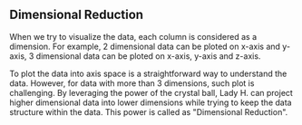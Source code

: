 ## Dimensional Reduction

When we try to visualize the data, each column is considered as a dimension. For example, 2 dimensional data can be ploted on x-axis and y-axis, 3 dimensional data can be ploted on x-axis, y-axis and z-axis.

To plot the data into axis space is a straightforward way to understand the data. However, for data with more than 3 dimensions, such plot is challenging. By leveraging the power of the crystal ball, Lady H. can project higher dimensional data into lower dimensions while trying to keep the data structure within the data. This power is called as "Dimensional Reduction".


[1]:https://github.com/lady-h-world/My_Garden/blob/main/code/crystal_ball/data_collector/generate_campaign.ipynb
